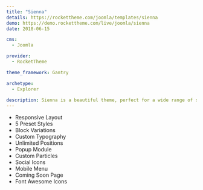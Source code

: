 ```yaml
---
title: "Sienna"
details: https://rockettheme.com/joomla/templates/sienna
demo: https://demo.rockettheme.com/live/joomla/sienna
date: 2018-06-15

cms: 
  - Joomla

provider: 
  - RocketTheme

theme_framework: Gantry

archetype:
  - Explorer
  
description: Sienna is a beautiful theme, perfect for a wide range of sites from travel agencies and hotels to apartment complexes and event venues. It features a brilliant layout and unique particles to help you create the perfect website.
---
```


* Responsive Layout
* 5 Preset Styles
* Block Variations
* Custom Typography
* Unlimited Positions
* Popup Module
* Custom Particles
* Social Icons
* Mobile Menu
* Coming Soon Page
* Font Awesome Icons	